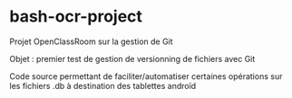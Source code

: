# bash-ocr-project
Projet OpenClassRoom sur la gestion de Git

Objet : premier test de gestion de versionning de fichiers avec Git

Code source permettant de faciliter/automatiser certaines opérations sur les fichiers .db à destination des tablettes androïd